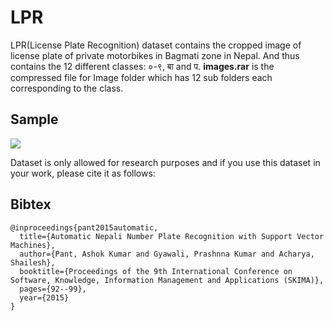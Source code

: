# LPR

LPR(License Plate Recognition) dataset contains the cropped image of license plate of private motorbikes in Bagmati zone in Nepal. And thus contains the 12 different classes: ०-९, बा and प. **images.rar** is the compressed file for Image folder which has 12 sub folders each corresponding to the class.

## Sample
![](https://github.com/Prasanna1991/LPR/blob/master/samples.png?raw=true)


Dataset is only allowed for research purposes and if you use this dataset in your work, please cite it as follows:
## Bibtex
```
@inproceedings{pant2015automatic,
  title={Automatic Nepali Number Plate Recognition with Support Vector Machines},
  author={Pant, Ashok Kumar and Gyawali, Prashnna Kumar and Acharya, Shailesh},
  booktitle={Proceedings of the 9th International Conference on Software, Knowledge, Information Management and Applications (SKIMA)},
  pages={92--99},
  year={2015}
}
```
